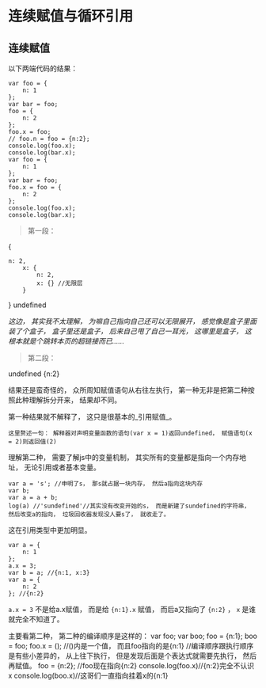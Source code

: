 # 连续赋值与循环引用

## 连续赋值

以下两端代码的结果： 

    var foo = {
        n: 1
    }; 
    var bar = foo; 
    foo = {
        n: 2
    }; 
    foo.x = foo; 
    // foo.n = foo = {n:2}; 
    console.log(foo.x); 
    console.log(bar.x); 
    var foo = {
        n: 1
    }; 
    var bar = foo; 
    foo.x = foo = {
        n: 2
    }; 
    console.log(foo.x); 
    console.log(bar.x); 

> 第一段： 

{

    n: 2, 
        x: {
            n: 2, 
            x: {} //无限层
        }

}
undefined

_这边， 其实我不太理解， 为嘛自己指向自己还可以无限展开， 感觉像是盒子里面装了个盒子， 盒子里还是盒子， 后来自己甩了自己一耳光， 这哪里是盒子， 这根本就是个跳转本页的超链接而已......_

> 第二段： 

undefined
{n:2}

结果还是蛮奇怪的， 众所周知赋值语句从右往左执行， 第一种无非是把第二种按照此种理解拆分开来， 结果却不同。 

第一种结果就不解释了， 这只是很基本的_引用赋值_。 

 `这里赘述一句： 解释器对声明变量函数的语句(var x = 1)返回undefined， 赋值语句(x = 2)则返回值(2)` 

理解第二种， 需要了解js中的变量机制， 其实所有的变量都是指向一个内存地址， 无论引用或者基本变量。 

    var a = 's'; //申明了s， 那s就占据一块内存， 然后a指向这块内存
    var b; 
    var a = a + b; 
    log(a) //'sundefined'//其实没有改变开始的s， 而是新建了sundefined的字符串， 然后改变a的指向， 垃圾回收器发现没人要s了， 就收走了。 

这在引用类型中更加明显。 

    var a = {
        n: 1
    }; 
    a.x = 3; 
    var b = a; //{n:1, x:3}
    var a = {
        n: 2
    }; //{n:2}

 `a.x = 3` 不是给a.x赋值， 而是给 `{n:1}.x` 赋值， 而后a又指向了 `{n:2}` ， `x` 是谁就完全不知道了。 

主要看第二种， 第二种的编译顺序是这样的： 
var foo; 
var boo; 
foo = {n:1}; 
boo = foo; 
foo.x = (); //()内是一个值， 而且foo指向的是{n:1}
//编译顺序跟执行顺序是有些小差异的， 从上往下执行， 但是发现后面是个表达式就需要先执行， 然后再赋值。 
foo = {n:2}; //foo现在指向{n:2}
console.log(foo.x)//{n:2}完全不认识x
console.log(boo.x)//这哥们一直指向挂着x的{n:1}

##  

